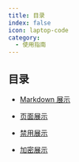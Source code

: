```yaml
---
title: 目录
index: false
icon: laptop-code
category:
  - 使用指南
---
```


## 目录

- [Markdown 展示](./Java基础/)

- [页面展示](page.md)

- [禁用展示](disable.md)

- [加密展示](encrypt.md)
